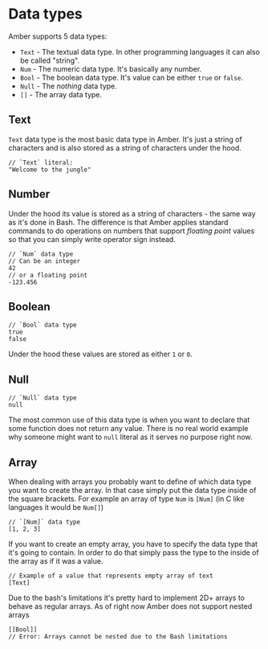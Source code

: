 # Data types

Amber supports 5 data types:
- `Text` - The textual data type. In other programming languages it can also be called "string".
- `Num` - The numeric data type. It's basically any number. 
- `Bool` - The boolean data type. It's value can be either `true` or `false`. 
- `Null` - The _nothing_ data type.
- `[]` - The array data type.

## Text

`Text` data type is the most basic data type in Amber. It's just a string of characters and is also stored as a string of characters under the hood.

```ab
// `Text` literal:
"Welcome to the jungle"
```

## Number

Under the hood its value is stored as a string of characters - the same way as it's done in Bash. The difference is that Amber applies standard commands to do operations on numbers that support _floating point_ values so that you can simply write operator sign instead.

```ab
// `Num` data type
// Can be an integer
42
// or a floating point
-123.456
```

## Boolean

```ab
// `Bool` data type
true
false
```

Under the hood these values are stored as either `1` or `0`.

## Null

```ab
// `Null` data type
null
```

The most common use of this data type is when you want to declare that some function does not return any value. There is no real world example why someone might want to `null` literal as it serves no purpose right now.

## Array

When dealing with arrays you probably want to define of which data type you want to create the array. In that case simply put the data type inside of the square brackets. For example an array of type `Num` is `[Num]` (in C like languages it would be `Num[]`)

```ab
// `[Num]` data type
[1, 2, 3]
```

If you want to create an empty array, you have to specify the data type that it's going to contain. In order to do that simply pass the type to the inside of the array as if it was a value.

```ab
// Example of a value that represents empty array of text
[Text]
```

Due to the bash's limitations it's pretty hard to implement 2D+ arrays to behave as regular arrays. As of right now Amber does not support nested arrays

```ab
[[Bool]]
// Error: Arrays cannot be nested due to the Bash limitations 
```
